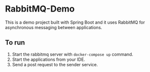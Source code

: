 # RabbitMQ-Demo
This is a demo project built with Spring Boot and it uses RabbitMQ for asynchronous messaging between applications.
## To run
1. Start the rabbitmq server with `docker-compose up` command.
2. Start the applications from your IDE.
3. Send a post request to the sender service.
